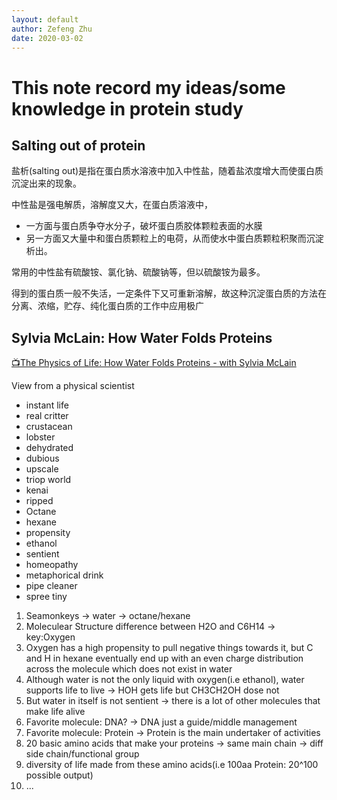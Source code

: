```yaml
---
layout: default
author: Zefeng Zhu
date: 2020-03-02
---
```


# This note record my ideas/some knowledge in protein study

## Salting out of protein

盐析(salting out)是指在蛋白质水溶液中加入中性盐，随着盐浓度增大而使蛋白质沉淀出来的现象。

中性盐是强电解质，溶解度又大，在蛋白质溶液中，

* 一方面与蛋白质争夺水分子，破坏蛋白质胶体颗粒表面的水膜
* 另一方面又大量中和蛋白质颗粒上的电荷，从而使水中蛋白质颗粒积聚而沉淀析出。
 
常用的中性盐有硫酸铵、氯化钠、硫酸钠等，但以硫酸铵为最多。

得到的蛋白质一般不失活，一定条件下又可重新溶解，故这种沉淀蛋白质的方法在分离、浓缩，贮存、纯化蛋白质的工作中应用极广

## Sylvia McLain: How Water Folds Proteins

[📺The Physics of Life: How Water Folds Proteins - with Sylvia McLain](https://www.youtube.com/watch?v=SaSntOkK-Vk)

View from a physical scientist

* instant life
* real critter
* crustacean
* lobster
* dehydrated
* dubious
* upscale
* triop world
* kenai
* ripped
* Octane
* hexane
* propensity
* ethanol
* sentient
* homeopathy
* metaphorical drink
* pipe cleaner
* spree tiny

1. Seamonkeys -> water -> octane/hexane
2. Moleculear Structure difference between H2O and C6H14 -> key:Oxygen
3. Oxygen has a high propensity to pull negative things towards it, but C and H in hexane eventually end up with an even charge distribution across the molecule which does not exist in water
4. Although water is not the only liquid with oxygen(i.e ethanol), water supports life to live -> HOH gets life but CH3CH2OH dose not
5. But water in itself is not sentient -> there is a lot of other molecules that make life alive
6. Favorite molecule: DNA? -> DNA just a guide/middle management 
7. Favorite molecule: Protein -> Protein is the main undertaker of activities
8. 20 basic amino acids that make your proteins -> same main chain -> diff side chain/functional group
9. diversity of life made from these amino acids(i.e 100aa Protein: 20^100 possible output)
10. ...